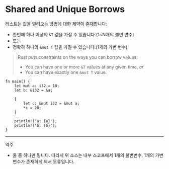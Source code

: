 # Shared and Unique Borrows

러스트는 값을 빌려오는 방법에 대한 제약이 존재합니다:

* 한번에 하나 이상의 `&T` 값을 가질 수 있습니다.(1~N개의 불변 변수)
* 또는 
* 정확히 하나의 `&mut T` 값을 가질 수 있습니다.(1개의 가변 변수)
> Rust puts constraints on the ways you can borrow values:
> 
> * You can have one or more `&T` values at any given time, _or_
> * You can have exactly one `&mut T` value.

```rust,editable,compile_fail
fn main() {
    let mut a: i32 = 10;
    let b: &i32 = &a;

    {
        let c: &mut i32 = &mut a;
        *c = 20;
    }

    println!("a: {a}");
    println!("b: {b}");
}
```
---
역주
- 둘 중 하나만 됩니다. 따라서 위 소스는 내부 스코프에서 1개의 불변변수, 1개의 가변변수가 존재하게 되서 오류입니다.